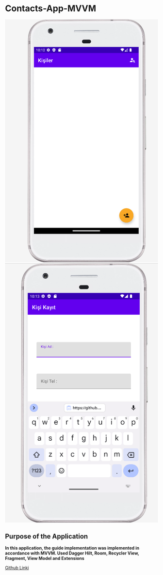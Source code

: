 # Contacts-App-MVVM

![main screen](https://github.com/ferhatseker180/Contacts-App-MVVM/blob/master/app/src/main/res/drawable/mainscreen.PNG)
![add screen](https://github.com/ferhatseker180/Contacts-App-MVVM/blob/master/app/src/main/res/drawable/add.PNG)

## Purpose of the Application
**In this application, the guide implementation was implemented in accordance with MVVM. Used Dagger Hilt, Room, Recycler View, Fragment, View Model and Extensions**

[Github Linki](https://github.com/ferhatseker180/ArtbookAndroidTesting)
